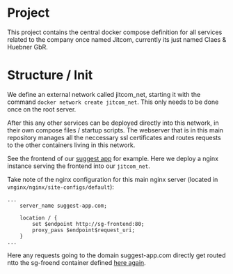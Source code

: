 # Project

This project contains the central docker compose definition for all services related to the company once named Jitcom, currently its just named Claes & Huebner GbR. 

# Structure / Init

We define an external network called jitcom_net, starting it with the command `docker network create jitcom_net`. This only needs to be done once on the root server.

After this any other services can be deployed directly into this network, in their own compose files / startup scripts. The webserver that is in this main repository manages all the neccessary ssl certificates and routes requests to the other containers living in this network.

See the frontend of our [suggest app](https://github.com/Suggest-App/SuggestApp/blob/master/docker-compose_prod.yaml) for example. Here we deploy a nginx instance serving the frontend into our `jitcom_net`. 

Take note of the nginx configuration for this main nginx server (located in `vnginx/nginx/site-configs/default`):

```
...
    server_name suggest-app.com;

    location / {
        set $endpoint http://sg-frontend:80;
        proxy_pass $endpoint$request_uri;    
    }
...
```

Here any requests going to the domain suggest-app.com directly get routed ntto the sg-froend container defined [here again](https://github.com/Suggest-App/SuggestApp/blob/master/docker-compose_prod.yaml).


